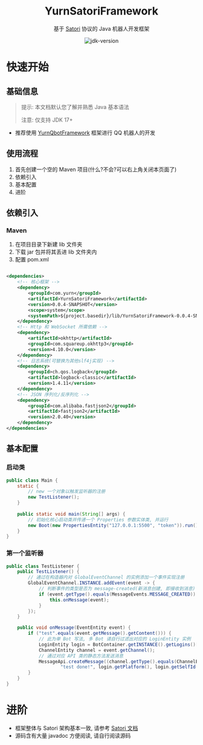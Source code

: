 <div align="center">

# YurnSatoriFramework

基于 [Satori](https://satori.js.org/zh-CN/) 协议的 Java 机器人开发框架

<img src="https://img.shields.io/badge/JDK-17+-brightgreen.svg?style=flat-square" alt="jdk-version">

</div>

# 快速开始

## 基础信息

> 提示: 本文档默认您了解并熟悉 Java 基本语法
> 
> 注意: 仅支持 JDK 17+

- 推荐使用 [YurnQbotFramework](https://github.com/Nyayurn/YurnQbotFramework) 框架进行 QQ 机器人的开发

## 使用流程

1. 首先创建一个空的 Maven 项目(什么?不会?可以右上角关闭本页面了)
2. 依赖引入
3. 基本配置
4. 进阶

## 依赖引入

### Maven

1. 在项目目录下新建 lib 文件夹
2. 下载 jar 包并将其丢进 lib 文件夹内
3. 配置 pom.xml

```xml

<dependencies>
    <!-- 核心框架 -->
    <dependency>
        <groupId>com.yurn</groupId>
        <artifactId>YurnSatoriFramework</artifactId>
        <version>0.0.4-SNAPSHOT</version>
        <scope>system</scope>
        <systemPath>${project.basedir}/lib/YurnSatoriFramework-0.0.4-SNAPSHOT.jar</systemPath>
    </dependency>
    <!-- Http 和 WebSocket 所需依赖 -->
    <dependency>
        <artifactId>okhttp</artifactId>
        <groupId>com.squareup.okhttp3</groupId>
        <version>4.10.0</version>
    </dependency>
    <!-- 日志系统(可替换为其他slf4j实现) -->
    <dependency>
        <groupId>ch.qos.logback</groupId>
        <artifactId>logback-classic</artifactId>
        <version>1.4.11</version>
    </dependency>
    <!-- JSON 序列化/反序列化 -->
    <dependency>
        <groupId>com.alibaba.fastjson2</groupId>
        <artifactId>fastjson2</artifactId>
        <version>2.0.40</version>
    </dependency>
</dependencies>
```

## 基本配置

### 启动类

```java
public class Main {
    static {
        // new 一个对象以触发监听器的注册
        new TestListener();
    }
    
    public static void main(String[] args) {
        // 初始化核心启动类并传递一个 Properties 参数实体类, 并运行
        new Boot(new PropertiesEntity("127.0.0.1:5500", "token")).run();
    }
}
```

### 第一个监听器

```java
public class TestListener {
    public TestListener() {
        // 通过在构造器内对 GlobalEventChannel 的实例添加一个事件实现注册
        GlobalEventChannel.INSTANCE.addEvent(event -> {
            // 判断事件的类型是否为 message-created(新消息创建, 即接收到消息)
            if (event.getType().equals(MessageEvents.MESSAGE_CREATED)) {
                this.onMessage(event);
            }
        });
    }

    public void onMessage(EventEntity event) {
        if ("test".equals(event.getMessage().getContent())) {
            // 此为单 Bot 写法, 多 Bot 请自行过滤出对应的 LoginEntity 实例
            LoginEntity login = BotContainer.getINSTANCE().getLogins()[0];
            ChannelEntity channel = event.getChannel();
            // 通过对应 API 类的静态方法发送消息
            MessageApi.createMessage((channel.getType().equals(ChannelEntity.DIRECT) ? "private:" : "") + channel.getId(),
                    "test done!", login.getPlatform(), login.getSelfId());
        }
    }
}
```

# 进阶

- 框架整体与 Satori 架构基本一致, 请参考 [Satori 文档](https://satori.js.org/zh-CN/protocol)
- 源码含有大量 javadoc 方便阅读, 请自行阅读源码
